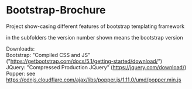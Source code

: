 # Bootstrap-Brochure

Project show-casing different features of bootstrap templating framework

in the subfolders the version number shown means the bootstrap version

Downloads:  
Bootstrap: "Compiled CSS and JS" ("https://getbootstrap.com/docs/5.1/getting-started/download/")  
JQuery: "Compressed Production JQuery" (https://jquery.com/download/)  
Popper: see https://cdnjs.cloudflare.com/ajax/libs/popper.js/1.11.0/umd/popper.min.js  
